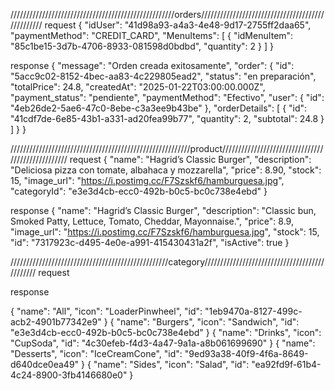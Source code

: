 ////////////////////////////////////////////////////orders/////////////////////////////////////////////////
request
{
  "idUser": "41d98a93-a4a3-4e48-9d17-2755ff2daa65",
  "paymentMethod": "CREDIT_CARD",
  "MenuItems": [
    {
      "idMenuItem": "85c1be15-3d7b-4706-8933-081598d0bdbd",
      "quantity": 2
    }
  ]
}

response
{
  "message": "Orden creada exitosamente",
  "order": {
    "id": "5acc9c02-8152-4bec-aa83-4c229805ead2",
    "status": "en preparación",
    "totalPrice": 24.8,
    "createdAt": "2025-01-22T03:00:00.000Z",
    "payment_status": "pendiente",
    "paymentMethod": "Efectivo",
    "user": {
      "id": "4eb26de2-5ae6-47c0-8ebe-c3a3ee9b43be"
    },
    "orderDetails": [
      {
        "id": "41cdf7de-6e85-43b1-a331-ad20fea99b77",
        "quantity": 2,
        "subtotal": 24.8
      }
    ]
  }
}


/////////////////////////////////////////////////////////product//////////////////////////////////////////////////
request
{
  "name": "Hagrid’s Classic Burger",
  "description": "Deliciosa pizza con tomate, albahaca y mozzarella",
  "price": 8.90,
  "stock": 15,
  "image_url": "https://i.postimg.cc/F7Szskf6/hamburguesa.jpg",
  "categoryId": "e3e3d4cb-ecc0-492b-b0c5-bc0c738e4ebd"
}

response
{
  "name": "Hagrid’s Classic Burger",
  "description": "Classic bun, Smoked Patty, Lettuce, Tomato, Cheddar, Mayonnaise.",
  "price": 8.9,
  "image_url": "https://i.postimg.cc/F7Szskf6/hamburguesa.jpg",
  "stock": 15,
  "id": "7317923c-d495-4e0e-a991-415430431a2f",
  "isActive": true
}





//////////////////////////////////////////////////category//////////////////////////////////////////////
request




response


{
  "name": "All",
  "icon": "LoaderPinwheel",
  "id": "1eb9470a-8127-499c-acb2-4901b77342e9"
}
{
  "name": "Burgers",
  "icon": "Sandwich",
  "id": "e3e3d4cb-ecc0-492b-b0c5-bc0c738e4ebd"
}
{
  "name": "Drinks",
  "icon": "CupSoda",
  "id": "4c30efeb-f4d3-4a47-9a1a-a8b061699690"
}
{
  "name": "Desserts",
  "icon": "IceCreamCone",
  "id": "9ed93a38-40f9-4f6a-8649-d640dce0ea49"
}
{
  "name": "Sides",
  "icon": "Salad",
  "id": "ea92fd9f-61b4-4c24-8900-3fb4146680e0"
}

